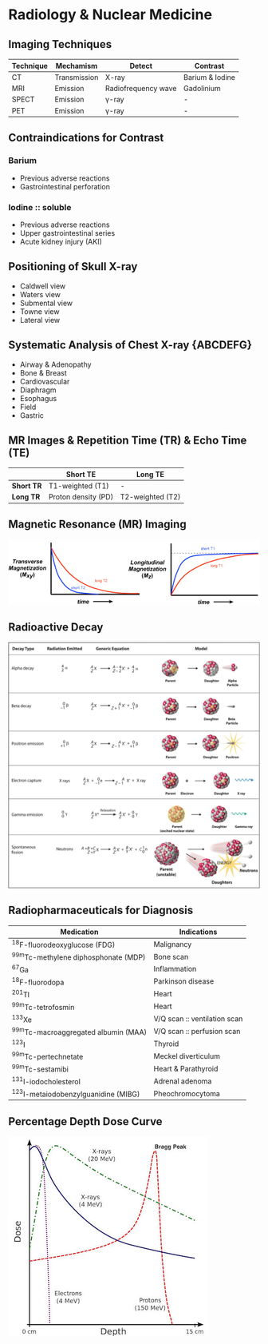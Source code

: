 # Radiology & Nuclear Medicine

## Imaging Techniques

|Technique|Mechamism|Detect|Contrast|
|-|-|-|-|
|CT|Transmission|X-ray|Barium & Iodine|
|MRI|Emission|Radiofrequency wave|Gadolinium|
|SPECT|Emission|γ-ray|-|
|PET|Emission|γ-ray|-|

## Contraindications for Contrast

### Barium

- Previous adverse reactions
- Gastrointestinal perforation

### Iodine :: soluble

- Previous adverse reactions
- Upper gastrointestinal series
- Acute kidney injury (AKI)

## Positioning of Skull X-ray

- Caldwell view
- Waters view
- Submental view
- Towne view
- Lateral view

## Systematic Analysis of Chest X-ray {ABCDEFG}

- Airway & Adenopathy
- Bone & Breast
- Cardiovascular
- Diaphragm
- Esophagus
- Field
- Gastric

## MR Images & Repetition Time (TR) & Echo Time (TE)

||Short TE|Long TE|
|-|-|-|
|**Short TR**|T1-weighted (T1)|-|
|**Long TR**|Proton density (PD)|T2-weighted (T2)|

## Magnetic Resonance (MR) Imaging

![](../Figures/Magnetic%20Resonance%20(MR)%20Imaging.png)

## Radioactive Decay

![](../Figures/Radioactive%20Decay.jpg)

## Radiopharmaceuticals for Diagnosis

|Medication|Indications|
|-|-|
|<sup>18</sup>F-fluorodeoxyglucose (FDG)|Malignancy|
|<sup>99m</sup>Tc-methylene diphosphonate (MDP)|Bone scan|
|<sup>67</sup>Ga|Inflammation|
|<sup>18</sup>F-fluorodopa|Parkinson disease|
|<sup>201</sup>Tl|Heart|
|<sup>99m</sup>Tc-tetrofosmin|Heart|
|<sup>133</sup>Xe|V/Q scan :: ventilation scan|
|<sup>99m</sup>Tc-macroaggregated albumin (MAA)|V/Q scan :: perfusion scan|
|<sup>123</sup>I|Thyroid|
|<sup>99m</sup>Tc-pertechnetate|Meckel diverticulum|
|<sup>99m</sup>Tc-sestamibi|Heart & Parathyroid|
|<sup>131</sup>I-iodocholesterol|Adrenal adenoma|
|<sup>123</sup>I-metaiodobenzylguanidine (MIBG)|Pheochromocytoma|

## Percentage Depth Dose Curve

![](../Figures/Percentage%20Depth%20Dose%20Curve.jpg)
